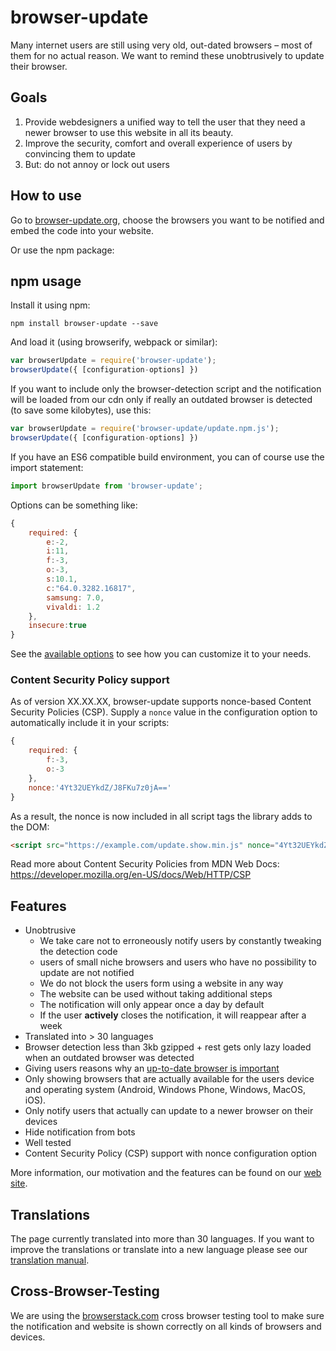 # browser-update
Many internet users are still using very old, out-dated browsers – most of them for no actual reason. 
We want to remind these unobtrusively to update their browser.

## Goals
1. Provide webdesigners a unified way to tell the user that they need a newer browser to use this website in all its beauty.
2. Improve the security, comfort and overall experience of users by convincing them to update
3. But: do not annoy or lock out users

## How to use
Go to [browser-update.org](http://browser-update.org), choose the browsers you want to be notified and embed the code into your website.

Or use the npm package:

## npm usage
Install it using npm:

    npm install browser-update --save

And load it (using browserify, webpack or similar):

````js
var browserUpdate = require('browser-update');
browserUpdate({ [configuration-options] })
````

If you want to include only the browser-detection script and
the notification will be loaded from our cdn only if
 really an outdated browser is detected (to save some kilobytes), use this:

````js
var browserUpdate = require('browser-update/update.npm.js');
browserUpdate({ [configuration-options] })
````

If you have an ES6 compatible build environment, you can of course use the import statement:

````js
import browserUpdate from 'browser-update';
````

Options can be something like:
````js
{
    required: {
        e:-2,
        i:11,
        f:-3,
        o:-3,
        s:10.1,
        c:"64.0.3282.16817",
        samsung: 7.0,
        vivaldi: 1.2
    },
    insecure:true
}
````
See the [available options](http://browser-update.org/customize.html) to see how you can customize it to your needs.

### Content Security Policy support

As of version XX.XX.XX, browser-update supports nonce-based Content Security Policies (CSP). Supply a `nonce` value in the configuration option to automatically include it in your scripts:
````js
{
    required: {
        f:-3,
        o:-3
    },
    nonce:'4Yt32UEYkdZ/J8FKu7z0jA=='
}
````

As a result, the nonce is now included in all script tags the library adds to the DOM:
````html
<script src="https://example.com/update.show.min.js" nonce="4Yt32UEYkdZ/J8FKu7z0jA==">
````

Read more about Content Security Policies from MDN Web Docs: https://developer.mozilla.org/en-US/docs/Web/HTTP/CSP

## Features
* Unobtrusive
    * We take care not to  erroneously notify users by constantly tweaking the detection code
    * users of small niche browsers and users who have no possibility to update are not notified
    * We do not block the users form using a website in any way
    * The website can be used without taking additional steps
    * The notification will only appear once a day by default
    * If the user **actively** closes the notification, it will reappear after a week
* Translated into > 30 languages
* Browser detection less than 3kb gzipped + rest gets only lazy loaded when an outdated browser was detected
* Giving users reasons why an [up-to-date browser is important](http://browser-update.org/update.html)
* Only showing browsers that are actually available for the users device and operating system (Android, Windows Phone, Windows, MacOS, iOS).
* Only notify users that actually can update to a newer browser on their devices
* Hide notification from bots
* Well tested
* Content Security Policy (CSP) support with nonce configuration option

More information, our motivation and the features can be found on our [web site](http://browser-update.org).

## Translations
The page currently translated into more than 30 languages.
If you want to improve the translations or translate into a new language please
see our [translation manual](https://github.com/browser-update/browser-update/wiki/How-to-Translate).

## Cross-Browser-Testing

We are using the [browserstack.com](http://browserstack.com) cross browser testing tool to make sure the notification and website is shown correctly on all kinds of browsers and devices.
